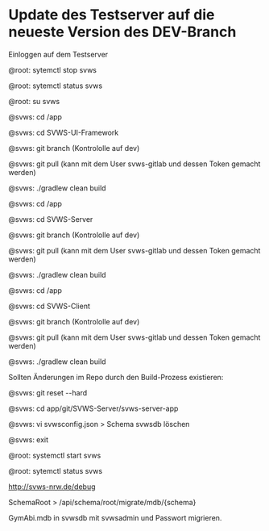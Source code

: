 # Update des Testserver auf die neueste Version des DEV-Branch

Einloggen auf dem Testserver

@root: sytemctl stop svws

@root: sytemctl status svws

@root: su svws

@svws: cd /app

@svws: cd SVWS-UI-Framework

@svws: git branch (Kontrololle auf dev)

@svws: git pull (kann mit dem User svws-gitlab und dessen Token gemacht werden)

@svws: ./gradlew clean build

@svws: cd /app

@svws: cd SVWS-Server

@svws: git branch (Kontrololle auf dev)

@svws: git pull (kann mit dem User svws-gitlab und dessen Token gemacht werden)

@svws: ./gradlew clean build

@svws: cd /app

@svws: cd SVWS-Client

@svws: git branch (Kontrololle auf dev)

@svws: git pull (kann mit dem User svws-gitlab und dessen Token gemacht werden)

@svws: ./gradlew clean build

Sollten Änderungen im Repo durch den Build-Prozess existieren:

@svws: git reset --hard

@svws: cd app/git/SVWS-Server/svws-server-app

@svws: vi svwsconfig.json > Schema svwsdb löschen

@svws: exit

@root: systemctl start svws

@root: sytemctl status svws

http://svws-nrw.de/debug

SchemaRoot > /api/schema/root/migrate/mdb/{schema}

GymAbi.mdb in svwsdb mit svwsadmin und Passwort migrieren.